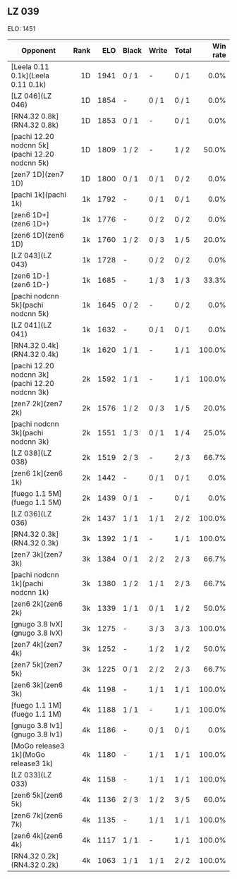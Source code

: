 ## LZ 039 ##

ELO: 1451

Opponent | Rank | ELO | Black | Write | Total | Win rate
---------|-----:|----:|-------|-------|-------|-------:
[Leela 0.11 0.1k](Leela 0.11 0.1k) | 1D | 1941 | 0 / 1 | - | 0 / 1 | 0.0%
[LZ 046](LZ 046) | 1D | 1854 | - | 0 / 1 | 0 / 1 | 0.0%
[RN4.32 0.8k](RN4.32 0.8k) | 1D | 1853 | 0 / 1 | - | 0 / 1 | 0.0%
[pachi 12.20 nodcnn 5k](pachi 12.20 nodcnn 5k) | 1D | 1809 | 1 / 2 | - | 1 / 2 | 50.0%
[zen7 1D](zen7 1D) | 1D | 1800 | 0 / 1 | 0 / 1 | 0 / 2 | 0.0%
[pachi 1k](pachi 1k) | 1k | 1792 | - | 0 / 1 | 0 / 1 | 0.0%
[zen6 1D+](zen6 1D+) | 1k | 1776 | - | 0 / 2 | 0 / 2 | 0.0%
[zen6 1D](zen6 1D) | 1k | 1760 | 1 / 2 | 0 / 3 | 1 / 5 | 20.0%
[LZ 043](LZ 043) | 1k | 1728 | - | 0 / 2 | 0 / 2 | 0.0%
[zen6 1D-](zen6 1D-) | 1k | 1685 | - | 1 / 3 | 1 / 3 | 33.3%
[pachi nodcnn 5k](pachi nodcnn 5k) | 1k | 1645 | 0 / 2 | - | 0 / 2 | 0.0%
[LZ 041](LZ 041) | 1k | 1632 | - | 0 / 1 | 0 / 1 | 0.0%
[RN4.32 0.4k](RN4.32 0.4k) | 1k | 1620 | 1 / 1 | - | 1 / 1 | 100.0%
[pachi 12.20 nodcnn 3k](pachi 12.20 nodcnn 3k) | 2k | 1592 | 1 / 1 | - | 1 / 1 | 100.0%
[zen7 2k](zen7 2k) | 2k | 1576 | 1 / 2 | 0 / 3 | 1 / 5 | 20.0%
[pachi nodcnn 3k](pachi nodcnn 3k) | 2k | 1551 | 1 / 3 | 0 / 1 | 1 / 4 | 25.0%
[LZ 038](LZ 038) | 2k | 1519 | 2 / 3 | - | 2 / 3 | 66.7%
[zen6 1k](zen6 1k) | 2k | 1442 | - | 0 / 1 | 0 / 1 | 0.0%
[fuego 1.1 5M](fuego 1.1 5M) | 2k | 1439 | 0 / 1 | - | 0 / 1 | 0.0%
[LZ 036](LZ 036) | 2k | 1437 | 1 / 1 | 1 / 1 | 2 / 2 | 100.0%
[RN4.32 0.3k](RN4.32 0.3k) | 3k | 1392 | 1 / 1 | - | 1 / 1 | 100.0%
[zen7 3k](zen7 3k) | 3k | 1384 | 0 / 1 | 2 / 2 | 2 / 3 | 66.7%
[pachi nodcnn 1k](pachi nodcnn 1k) | 3k | 1380 | 1 / 2 | 1 / 1 | 2 / 3 | 66.7%
[zen6 2k](zen6 2k) | 3k | 1339 | 1 / 1 | 0 / 1 | 1 / 2 | 50.0%
[gnugo 3.8 lvX](gnugo 3.8 lvX) | 3k | 1275 | - | 3 / 3 | 3 / 3 | 100.0%
[zen7 4k](zen7 4k) | 3k | 1252 | - | 1 / 2 | 1 / 2 | 50.0%
[zen7 5k](zen7 5k) | 3k | 1225 | 0 / 1 | 2 / 2 | 2 / 3 | 66.7%
[zen6 3k](zen6 3k) | 4k | 1198 | - | 1 / 1 | 1 / 1 | 100.0%
[fuego 1.1 1M](fuego 1.1 1M) | 4k | 1188 | 1 / 1 | - | 1 / 1 | 100.0%
[gnugo 3.8 lv1](gnugo 3.8 lv1) | 4k | 1186 | - | 0 / 1 | 0 / 1 | 0.0%
[MoGo release3 1k](MoGo release3 1k) | 4k | 1180 | - | 1 / 1 | 1 / 1 | 100.0%
[LZ 033](LZ 033) | 4k | 1158 | - | 1 / 1 | 1 / 1 | 100.0%
[zen6 5k](zen6 5k) | 4k | 1136 | 2 / 3 | 1 / 2 | 3 / 5 | 60.0%
[zen6 7k](zen6 7k) | 4k | 1135 | - | 1 / 1 | 1 / 1 | 100.0%
[zen6 4k](zen6 4k) | 4k | 1117 | 1 / 1 | - | 1 / 1 | 100.0%
[RN4.32 0.2k](RN4.32 0.2k) | 4k | 1063 | 1 / 1 | 1 / 1 | 2 / 2 | 100.0%
